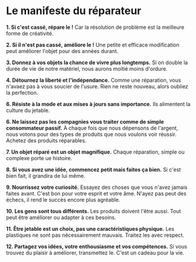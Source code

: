 Le manifeste du réparateur
==========================

**1. Si c'est cassé, répare le !** Car la résolution de problème est la meilleure forme de créativité.

**2. Si il n'est pas cassé, améliore le !** Une petite et efficace modification peut améliorer l'objet pour des années durant.

**3. Donnez à vos objets la chance de vivre plus longtemps.** Si on double la durée de vie de notre matériel, nous aurons moitié moins d'ordure.

**4. Détournez la liberté et l'indépendance.** Comme une réparation, vous n'avaez pas à vous soucier de l'usure. Rien ne reste nouveau, alors oubliez la perfection.

**6. Résiste à la mode et aux mises à jours sans importance.** Ils alimentent la culture du jetable.

**6. Ne laissez pas les compagnies vous traiter comme de simple consommateur passif.** À chaque fois que nous dépensons de l'argent, nous votons pour des types de produits que nous voulons voir réussir. Achetez des produits réparables.

**7. Un objet réparé est un objet magnifique.** Chaque réparation, simple ou complexe porte ue histoire.

**8. Si vous avez une idée, commencez petit mais faites ça bien.** Si c'est bien fait, il grandira de lui même.

**9. Nourrissez votre curiosité.** Essayez des choses que vous n'avez jamais faites avant. C'est bon pour votre esprit et votre âme. N'ayez pas peut des échecs, il rend le succès encore plus agréable.

**10. Les gens sont tous différents.** Les produits doivent l'être aussi. Tout peut être améliorer ou adapter à ces besoins.

**11. Être jetable est un choix, pas une caractéristiques physique.** Les plastiques ne sont pas nécessairement mauvais. Traitez les avec respect.

**12. Partagez vos idées, votre enthousiasme et vos compétences.** Si vous trouvez du plaisir à améliorer, transmettez le. C'est un cadeau pour la vie.

